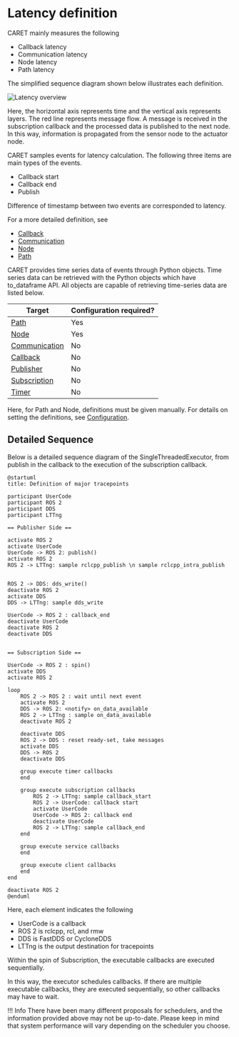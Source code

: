 # Latency definition

CARET mainly measures the following

- Callback latency
- Communication latency
- Node latency
- Path latency

The simplified sequence diagram shown below illustrates each definition.

![Latency overview](../../imgs/latency_overview.png)

Here, the horizontal axis represents time and the vertical axis represents layers.
The red line represents message flow.
A message is received in the subscription callback and the processed data is published to the next node.
In this way, information is propagated from the sensor node to the actuator node.

CARET samples events for latency calculation. The following three items are main types of the events.

- Callback start
- Callback end
- Publish

Difference of timestamp between two events are corresponded to latency.

For a more detailed definition, see

- [Callback](./callback.md)
- [Communication](./communication.md)
- [Node](./node.md)
- [Path](./path.md)

CARET provides time series data of events through Python objects.
Time series data can be retrieved with the Python objects which have to_dataframe API.
All objects are capable of retrieving time-series data are listed below.

| Target                              | Configuration required? |
| ----------------------------------- | ----------------------- |
| [Path](./path.md)                   | Yes                     |
| [Node](./node.md)                   | Yes                     |
| [Communication](./communication.md) | No                      |
| [Callback](./callback.md)           | No                      |
| [Publisher](./publisher.md)         | No                      |
| [Subscription](./subscription.md)   | No                      |
| [Timer](./timer.md)                 | No                      |

Here, for Path and Node, definitions must be given manually.
For details on setting the definitions, see [Configuration](../../configuration/index.md).

## Detailed Sequence

Below is a detailed sequence diagram of the SingleThreadedExecutor, from publish in the callback to the execution of the subscription callback.

```plantuml
@startuml
title: Definition of major tracepoints

participant UserCode
participant ROS 2
participant DDS
participant LTTng

== Publisher Side ==

activate ROS 2
activate UserCode
UserCode -> ROS 2: publish()
activate ROS 2
ROS 2 -> LTTng: sample rclcpp_publish \n sample rclcpp_intra_publish


ROS 2 -> DDS: dds_write()
deactivate ROS 2
activate DDS
DDS -> LTTng: sample dds_write

UserCode -> ROS 2 : callback_end
deactivate UserCode
deactivate ROS 2
deactivate DDS


== Subscription Side ==

UserCode -> ROS 2 : spin()
activate DDS
activate ROS 2

loop
    ROS 2 -> ROS 2 : wait until next event
    activate ROS 2
    DDS -> ROS 2: <notify> on_data_available
    ROS 2 -> LTTng : sample on_data_available
    deactivate ROS 2

    deactivate DDS
    ROS 2 -> DDS : reset ready-set, take messages
    activate DDS
    DDS -> ROS 2
    deactivate DDS

    group execute timer callbacks
    end

    group execute subscription callbacks
        ROS 2 -> LTTng: sample callback_start
        ROS 2 -> UserCode: callback start
        activate UserCode
        UserCode -> ROS 2: callback end
        deactivate UserCode
        ROS 2 -> LTTng: sample callback_end
    end

    group execute service callbacks
    end

    group execute client callbacks
    end
end

deactivate ROS 2
@enduml
```

Here, each element indicates the following

- UserCode is a callback
- ROS 2 is rclcpp, rcl, and rmw
- DDS is FastDDS or CycloneDDS
- LTTng is the output destination for tracepoints

Within the spin of Subscription, the executable callbacks are executed sequentially.

In this way, the executor schedules callbacks.
If there are multiple executable callbacks, they are executed sequentially, so other callbacks may have to wait.

<prettier-ignore-start>
!!! Info
      There have been many different proposals for schedulers, and the information provided above may not be up-to-date.
      Please keep in mind that system performance will vary depending on the scheduler you choose.
<prettier-ignore-end>

